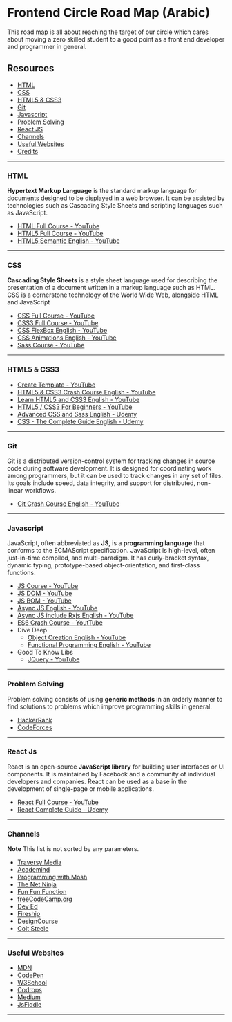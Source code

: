 # Frontend Circle Road Map (Arabic)


This road map is all about reaching the target of our circle which cares about moving a zero skilled student to a good point as a front end developer and programmer in general.

## Resources

-   [HTML](#html)
-   [CSS](#css)
-   [HTML5 & CSS3](#html5-&-css3)
-   [Git](#git)
-   [Javascript](#javascript)
-   [Problem Solving](#problem-solving)
-   [React JS](#react-js)
-   [Channels](#channels)
-   [Useful Websites](#useful-websites)
-   [Credits](#credits)

---

### HTML

**Hypertext Markup Language** is the standard markup language for documents designed to be displayed in a web browser. It can be assisted by technologies such as Cascading Style Sheets and scripting languages such as JavaScript.

-   [HTML Full Course - YouTube](https://youtu.be/PYjyg0LNTfE?list=PLDoPjvoNmBAwClZ1PDcjWilxp9YERUbNt)
-   [HTML5 Full Course - YouTube](https://youtu.be/6gjg5n9kyBU?list=PLDoPjvoNmBAyXCAQMLhDRZsLi_HurqTBZ)
-   [HTML5 Semantic English - YouTube](https://youtu.be/ZC5y7XDdG80)

---

### CSS

**Cascading Style Sheets** is a style sheet language used for describing the presentation of a document written in a markup language such as HTML. CSS is a cornerstone technology of the World Wide Web, alongside HTML and JavaScript

-   [CSS Full Course - YouTube](https://youtu.be/Iu1T7j2FA4M?list=PLDoPjvoNmBAzAeIcXA3_JsmSkPKOs9W-Y)
-   [CSS3 Full Course - YouTube](https://youtu.be/aBlZ_2rGeb4?list=PLDoPjvoNmBAyEyQaHOHO1HJtmSgGt07VC)
-   [CSS FlexBox English - YouTube](https://youtu.be/Y8zMYaD1bz0?list=PL4cUxeGkcC9i3FXJSUfmsNOx8E7u6UuhG)
-   [CSS Animations English - YouTube](https://youtu.be/jgw82b5Y2MU?list=PL4cUxeGkcC9iGYgmEd2dm3zAKzyCGDtM5)
-   [Sass Course - YouTube](https://youtu.be/u4TY0TIxjZo?list=PLDoPjvoNmBAz9sluuyOWPifXvySgrGma8)

---

### HTML5 & CSS3

-   [Create Template - YouTube](https://youtu.be/urQihL3GTnw?list=PLDoPjvoNmBAxzmjuEpKP8r4sVWEtFvKoq)
-   [HTML5 & CSS3 Crash Course English - YouTube](https://youtu.be/hu-q2zYwEYs?list=PL4cUxeGkcC9ivBf_eKCPIAYXWzLlPAm6G)
-   [Learn HTML5 and CSS3 English - YouTube](https://youtu.be/mU6anWqZJcc)
-   [HTML5 / CSS3 For Beginners - YouTube](https://youtu.be/vQWlgd7hV4A)
-   [Advanced CSS and Sass English - Udemy](https://www.udemy.com/course/advanced-css-and-sass/)
-   [CSS - The Complete Guide English - Udemy](https://www.udemy.com/course/css-the-complete-guide-incl-flexbox-grid-sass/)

---

### Git

Git is a distributed version-control system for tracking changes in source code during software development. It is designed for coordinating work among programmers, but it can be used to track changes in any set of files. Its goals include speed, data integrity, and support for distributed, non-linear workflows.

-   [Git Crash Course English - YouTube](https://youtu.be/_OZVJpLHUaI?list=PL55RiY5tL51poFMpbva1IqfO-pylwSNsN)

---

### Javascript

JavaScript, often abbreviated as **JS**, is a **programming language** that conforms to the ECMAScript specification. JavaScript is high-level, often just-in-time compiled, and multi-paradigm. It has curly-bracket syntax, dynamic typing, prototype-based object-orientation, and first-class functions.

-   [JS Course - YouTube](https://youtu.be/eKuNnpWhm7c?list=PLDoPjvoNmBAw6p0z0Ek0OjPzeXoqlFlCh)
-   [JS DOM - YouTube](https://youtu.be/LlQC9sU0coM?list=PLDoPjvoNmBAxx97QDMOCpzxbu1ZHJ4i7i)
-   [JS BOM - YouTube](https://youtu.be/cMW4963o6Qo?list=PLDoPjvoNmBAy9nFRJgVYgEID8xE2a6q6V)
-   [Async JS English - YouTube](https://youtu.be/PoRJizFvM7s)
-   [Async JS include Rxjs English - YouTube](https://youtu.be/jgWnccjXR4I)
-   [ES6 Crash Course - YoutTube](https://youtu.be/DcyOVddJ62E?list=PLDoPjvoNmBAy3siU1b04xY24ZlstofO9M)
-   Dive Deep
    -   [Object Creation English - YouTube](https://youtu.be/GhbhD1HR5vk?list=PL0zVEGEvSaeHBZFy6Q8731rcwk0Gtuxub)
    -   [Functional Programming English - YouTube](https://youtu.be/BMUiFMZr7vk?list=PL0zVEGEvSaeEd9hlmCXrk5yUyqUag-n84)
-   Good To Know Libs
    -   [JQuery - YouTube](https://youtu.be/JLm1ELLqJkA?list=PLDoPjvoNmBAwXDFEEpc8TT6MFbDAC5XNB)

---

### Problem Solving

Problem solving consists of using **generic methods** in an orderly manner to find solutions to problems which improve programming skills in general.

-   [HackerRank](https://www.hackerrank.com/)
-   [CodeForces](https://codeforces.com/)

---

### React Js

React is an open-source **JavaScript library** for building user interfaces or UI components. It is maintained by Facebook and a community of individual developers and companies. React can be used as a base in the development of single-page or mobile applications.

-   [React Full Course - YouTube](https://youtu.be/LgB3j2y1b-4?list=PLtFbQRDJ11kEjXWZmwkOV-vfXmrEEsuEW)
-   [React Complete Guide - Udemy](https://www.udemy.com/course/react-the-complete-guide-incl-redux/)

---

### Channels

**Note** This list is not sorted by any parameters.

-   [Traversy Media](https://www.youtube.com/user/TechGuyWeb)
-   [Academind](https://www.youtube.com/channel/UCSJbGtTlrDami-tDGPUV9-w)
-   [Programming with Mosh](https://www.youtube.com/channel/UCWv7vMbMWH4-V0ZXdmDpPBA)
-   [The Net Ninja](https://www.youtube.com/channel/UCW5YeuERMmlnqo4oq8vwUpg)
-   [Fun Fun Function](https://www.youtube.com/channel/UCO1cgjhGzsSYb1rsB4bFe4Q)
-   [freeCodeCamp.org](https://www.youtube.com/channel/UC8butISFwT-Wl7EV0hUK0BQ)
-   [Dev Ed](https://www.youtube.com/channel/UClb90NQQcskPUGDIXsQEz5Q)
-   [Fireship](https://www.youtube.com/channel/UCsBjURrPoezykLs9EqgamOA)
-   [DesignCourse](https://www.youtube.com/channel/UCVyRiMvfUNMA1UPlDPzG5Ow)
-   [Colt Steele](https://www.youtube.com/channel/UCrqAGUPPMOdo0jfQ6grikZw)

---

### Useful Websites

-   [MDN](https://developer.mozilla.org/en-US/)
-   [CodePen](https://codepen.io/)
-   [W3School](https://www.w3schools.com/)
-   [Codrops](https://tympanus.net/codrops/)
-   [Medium](https://medium.com/)
-   [JsFiddle](https://jsfiddle.net/)

---
